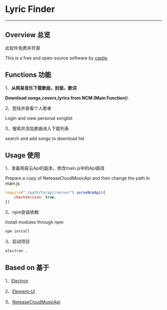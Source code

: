 # Lyric Finder

---

## Overview 总览

此软件免费并开源

This is a free and open-source software by [castle](https://rogerchen2005.github.io).

## Functions 功能

1、**从网易音乐下载歌曲，封面，歌词**

**Download songs,covers,lyrics from NCM (Main Function)**\

2、登陆并查看个人歌单

Login and view personal songlist

3、搜索并添加歌曲进入下载列表

search and add songs to download list

## Usage 使用

1、准备网易云Api的副本，修改main.js中的Api路径

Prepare a copy of NeteaseCloudMusicApi and then change the path in main.js

```JavaScript
require("./path/to/api/server").serveNcmApi({
    checkVersion: true,
})
```

2、npm安装依赖

Install modules through npm

```Bash
npm install
```

3、启动项目

```bash
electron .
```

## Based on 基于

1、[Electron](https://www.electronjs.org/)

2、[Element-UI](https://element.eleme.io/#/zh-CN)

3、[NeteaseCloudMusicApi](https://github.com/Binaryify/NeteaseCloudMusicApi)
